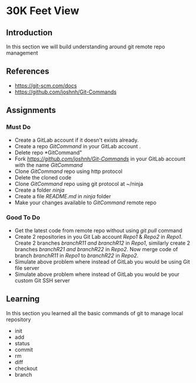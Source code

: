 # 30K Feet View

## Introduction
In this section we will build understanding around git remote repo management

## References
* https://git-scm.com/docs
* https://github.com/joshnh/Git-Commands

## Assignments
### Must Do
* Create a GitLab account if it doesn't exists already.
* Create a repo *GitCommand* in your GitLab account .
* Delete repo *GitCommand"
* Fork *https://github.com/joshnh/Git-Commands* in your GitLab account with the name *GitCommand*
* Clone *GitCommand* repo using http protocol
* Delete the cloned code
* Clone *GitCommand* repo using git protocol at ~/ninja
* Create a folder *ninja*
* Create a file *README.md* in *ninja* folder
* Make your changes available to *GitCommand* remote repo

### Good To Do
* Get the latest code from remote repo without using *git pull* command
* Create 2 repositories in you Git Lab account *Repo1* & *Repo2* in *Repo1*. Create 2 branches *branchR11 and branchR12* in *Repo1*, similarly create 2 branches *branchR21 and branchR22* in *Repo2*. Now merge code of branch *branchR11* in *Repo1* to *branchR22* in *Repo2*.
* Simulate above problem where instead of GitLab you would be using Git file server
* Simulate above problem where instead of GitLab you would be your custom Git SSH server

## Learning
In this section you learned all the basic commands of git to manage local repository
* init
* add
* status
* commit
* rm
* diff
* checkout
* branch